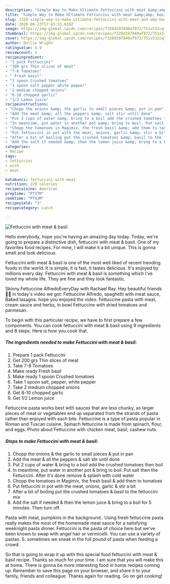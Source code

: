 ```yaml
---
description: "Simple Way to Make Ultimate Fettuccini with meat &amp;amp; basil"
title: "Simple Way to Make Ultimate Fettuccini with meat &amp;amp; basil"
slug: 1320-simple-way-to-make-ultimate-fettuccini-with-meat-and-amp-basil
date: 2020-08-23T17:43:33.610Z
image: https://img-global.cpcdn.com/recipes/f320d197840af972/751x532cq70/fettuccini-with-meat-basil-recipe-main-photo.jpg
thumbnail: https://img-global.cpcdn.com/recipes/f320d197840af972/751x532cq70/fettuccini-with-meat-basil-recipe-main-photo.jpg
cover: https://img-global.cpcdn.com/recipes/f320d197840af972/751x532cq70/fettuccini-with-meat-basil-recipe-main-photo.jpg
author: Dollie Wright
ratingvalue: 4.9
reviewcount: 3
recipeingredient:
- "1 pack Fettuccini"
- "200 grs Thin slices of meat"
- "7-8 Tomatoes"
- " Fresh basil"
- "1 spoon Crushed tomatoes"
- "1 spoon salt pepper white pepper"
- "2 medium chopped onions"
- "8-10 chopped garlic"
- "1/2 Lemon juice"
recipeinstructions:
- "Chopp the onions &amp; the garlic to small pieces &amp; put in pan"
- "Add the meat &amp; all the peppers &amp; salt stir until done"
- "Put 2 cups of water &amp; bring to a boil add the crushed tomatoes then boil"
- "In meantime, put water in another pot &amp; bring to boil. Put salt then the Fettuccini. After it&#39;s done remove &amp; splash with cold water"
- "Chopp the tomatoes in Magimix, the fresh basil &amp; add them to tomatoes"
- "Put fettuccini in pot with the meat, onions, garlic &amp; stir a bit"
- "After a bit of boiling put the crushed tomatoes &amp; basil to the fettuccini mix"
- "Add the salt if needed &amp; then the lemon juice &amp; bring to a boil for 5 minutes. Then turn off."
categories:
- Recipe
tags:
- fettuccini
- with
- meat

katakunci: fettuccini with meat 
nutrition: 229 calories
recipecuisine: American
preptime: "PT37M"
cooktime: "PT43M"
recipeyield: "3"
recipecategory: Lunch

---
```



![Fettuccini with meat &amp; basil](https://img-global.cpcdn.com/recipes/f320d197840af972/751x532cq70/fettuccini-with-meat-basil-recipe-main-photo.jpg)

Hello everybody, hope you're having an amazing day today. Today, we're going to prepare a distinctive dish, fettuccini with meat &amp; basil. One of my favorites food recipes. For mine, I will make it a bit unique. This is gonna smell and look delicious.

Fettuccini with meat &amp; basil is one of the most well liked of recent trending foods in the world. It is simple, it is fast, it tastes delicious. It's enjoyed by millions every day. Fettuccini with meat &amp; basil is something which I've loved my whole life. They are fine and they look fantastic.

Skinny Fettuccine AlfredoEveryDay with Rachael Ray. Hey beautiful friends👋💋 in today&#39;s video we got: Fettuccine Alfredo, spaghetti with meat sauce, Baked lasagna. hope you enjoyed the video. Fettuccine pasta with meat, cream sauce and herbs, in bowl Fettuccine with dried tomatoes and parmesan.


To begin with this particular recipe, we have to first prepare a few components. You can cook fettuccini with meat &amp; basil using 9 ingredients and 8 steps. Here is how you cook that.

<!--inarticleads1-->

##### The ingredients needed to make Fettuccini with meat &amp; basil:

1. Prepare 1 pack Fettuccini
1. Get 200 grs Thin slices of meat
1. Take 7-8 Tomatoes
1. Make ready  Fresh basil
1. Make ready 1 spoon Crushed tomatoes
1. Take 1 spoon salt, pepper, white pepper
1. Take 2 medium chopped onions
1. Get 8-10 chopped garlic
1. Get 1/2 Lemon juice


Fettuccine pasta works best with sauces that are less chunky, as larger pieces of meat or vegetables end up separated from the strands of pasta rather than enjoyed with each bite. Fettuccine is a type of pasta popular in Roman and Tuscan cuisine. Spinach fettuccine is made from spinach, flour, and eggs. Photo about Fettuccine with chicken meat, basil, cashew nuts. 

<!--inarticleads2-->

##### Steps to make Fettuccini with meat &amp; basil:

1. Chopp the onions &amp; the garlic to small pieces &amp; put in pan
1. Add the meat &amp; all the peppers &amp; salt stir until done
1. Put 2 cups of water &amp; bring to a boil add the crushed tomatoes then boil
1. In meantime, put water in another pot &amp; bring to boil. Put salt then the Fettuccini. After it&#39;s done remove &amp; splash with cold water
1. Chopp the tomatoes in Magimix, the fresh basil &amp; add them to tomatoes
1. Put fettuccini in pot with the meat, onions, garlic &amp; stir a bit
1. After a bit of boiling put the crushed tomatoes &amp; basil to the fettuccini mix
1. Add the salt if needed &amp; then the lemon juice &amp; bring to a boil for 5 minutes. Then turn off.


Pasta with meat, pumpkins in the background.. Using fresh fettuccine pasta really makes the most of the homemade meat sauce for a satisfying weeknight pasta dinner. Fettuccini is the pasta of choice here but we&#39;ve been known to swap with angel hair or vermicelli. You can use a variety of pastas. S. sometimes we sneak in the full pound of pasta when feeding a crowd. 

So that is going to wrap it up with this special food fettuccini with meat &amp; basil recipe. Thanks so much for your time. I am sure that you will make this at home. There is gonna be more interesting food in home recipes coming up. Remember to save this page on your browser, and share it to your family, friends and colleague. Thanks again for reading. Go on get cooking!
